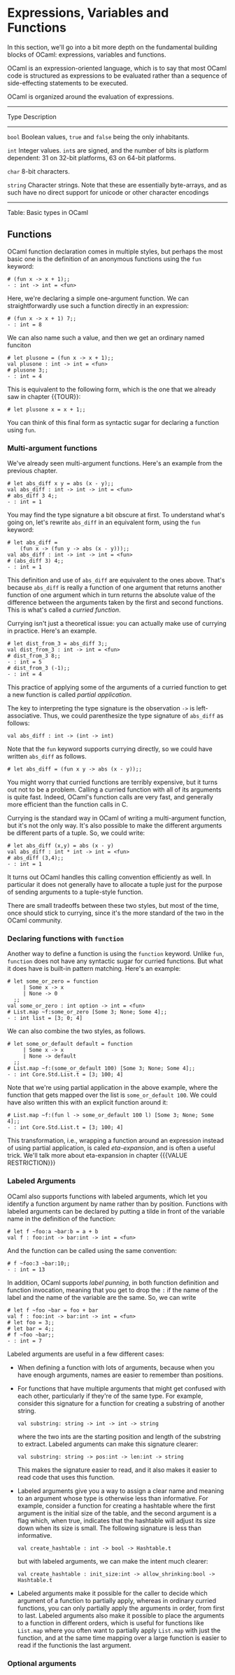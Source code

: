 # Expressions, Variables and Functions

In this section, we'll go into a bit more depth on the fundamental
building blocks of OCaml: expressions, variables and functions.

OCaml is an expression-oriented language, which is to say that most
OCaml code is structured as expressions to be evaluated rather than a
sequence of side-effecting statements to be executed.

OCaml is organized around the evaluation of expressions.


----------------------------------------------------------------
Type     Description
----     -----------
`bool`   Boolean values, `true` and `false` being the only inhabitants.

`int`    Integer values.  `int`s are signed, and the number of bits is
         platform dependent: 31 on 32-bit platforms, 63 on 64-bit
         platforms.

`char`   8-bit characters.

`string` Character strings.  Note that these are essentially
         byte-arrays, and as such have no direct support for unicode
         or other character encodings

----------------------------------------------------------------

Table: Basic types in OCaml


## Functions

OCaml function declaration comes in multiple styles, but perhaps the
most basic one is the definition of an anonymous functions using the
`fun` keyword:

~~~~~~~~~~~~~~~~~~~~~~~~~~~ { .ocaml }
# (fun x -> x + 1);;
- : int -> int = <fun>
~~~~~~~~~~~~~~~~~~~~~~~~~~~

Here, we're declaring a simple one-argument function.  We can
straightforwardly use such a function directly in an expression:

~~~~~~~~~~~~~~~~~~~~~~~~~~~ { .ocaml }
# (fun x -> x + 1) 7;;
- : int = 8
~~~~~~~~~~~~~~~~~~~~~~~~~~~

We can also name such a value, and then we get an ordinary named funciton

~~~~~~~~~~~~~~~~~~~~~~~~~~~ { .ocaml }
# let plusone = (fun x -> x + 1);;
val plusone : int -> int = <fun>
# plusone 3;;
- : int = 4
~~~~~~~~~~~~~~~~~~~~~~~~~~~

This is equivalent to the following form, which is the one that we
already saw in chapter {{TOUR}}:

~~~~~~~~~~~~~~~~~~~~~~~~~~~ { .ocaml }
# let plusone x = x + 1;;
~~~~~~~~~~~~~~~~~~~~~~~~~~~

You can think of this final form as syntactic sugar for declaring a
function using `fun`.

### Multi-argument functions ###

We've already seen multi-argument functions.  Here's an example from
the previous chapter.

~~~~~~~~~~~~~~~~~~~~~~~~~~~ { .ocaml }
# let abs_diff x y = abs (x - y);;
val abs_diff : int -> int -> int = <fun>
# abs_diff 3 4;;
- : int = 1
~~~~~~~~~~~~~~~~~~~~~~~~~~~

You may find the type signature a bit obscure at first.  To understand
what's going on, let's rewrite `abs_diff` in an equivalent form, using
the `fun` keyword:

~~~~~~~~~~~~~~~~~~~~~~~~~~~ { .ocaml }
# let abs_diff =
    (fun x -> (fun y -> abs (x - y)));;
val abs_diff : int -> int -> int = <fun>
# (abs_diff 3) 4;;
- : int = 1
~~~~~~~~~~~~~~~~~~~~~~~~~~~

This definition and use of `abs_diff` are equivalent to the ones
above.  That's because `abs_diff` is really a function of one argument
that returns another function of one argument which in turn returns
the absolute value of the difference between the arguments taken by
the first and second functions.  This is what's called a _curried
function_.

Currying isn't just a theoretical issue: you can actually make use of
currying in practice.  Here's an example.

~~~~~~~~~~~~~~~~~~~~~~~~~~~ { .ocaml }
# let dist_from_3 = abs_diff 3;;
val dist_from_3 : int -> int = <fun>
# dist_from_3 8;;
- : int = 5
# dist_from_3 (-1);;
- : int = 4
~~~~~~~~~~~~~~~~~~~~~~~~~~~

This practice of applying some of the arguments of a curried function
to get a new function is called _partial application_.

The key to interpreting the type signature is the observation `->` is
left-associative.  Thus, we could parenthesize the type signature of
`abs_diff` as follows:

~~~~~~~~~~~~~~~~~~~~~~~~~~~ { .ocaml }
val abs_diff : int -> (int -> int)
~~~~~~~~~~~~~~~~~~~~~~~~~~~

Note that the `fun` keyword supports currying directly, so we could
have written `abs_diff` as follows.

~~~~~~~~~~~~~~~~~~~~~~~~~~~ { .ocaml }
# let abs_diff = (fun x y -> abs (x - y));;
~~~~~~~~~~~~~~~~~~~~~~~~~~~

You might worry that curried functions are terribly expensive, but it
turns out not to be a problem.  Calling a curried function with all of
its arguments is quite fast.  Indeed, OCaml's function calls are very
fast, and generally more efficient than the function calls in C.

Currying is the standard way in OCaml of writing a multi-argument
function, but it's not the only way.  It's also possible to make the
different arguments be different parts of a tuple.  So, we could
write:

~~~~~~~~~~~~~~~~~~~~~~~~~~~ { .ocaml }
# let abs_diff (x,y) = abs (x - y)
val abs_diff : int * int -> int = <fun>
# abs_diff (3,4);;
- : int = 1
~~~~~~~~~~~~~~~~~~~~~~~~~~~

It turns out OCaml handles this calling convention efficiently as
well.  In particular it does not generally have to allocate a tuple
just for the purpose of sending arguments to a tuple-style function.

There are small tradeoffs between these two styles, but most of the
time, once should stick to currying, since it's the more standard of
the two in the OCaml community.

### Declaring functions with `function` ###

Another way to define a function is using the `function` keyword.
Unlike `fun`, `function` does not have any syntactic sugar for curried
functions.  But what it does have is built-in pattern matching.
Here's an example:

~~~~~~~~~~~~~~~~~~~~~~~~~~~ { .ocaml }
# let some_or_zero = function
     | Some x -> x
     | None -> 0
  ;;
val some_or_zero : int option -> int = <fun>
# List.map ~f:some_or_zero [Some 3; None; Some 4];;
- : int list = [3; 0; 4]
~~~~~~~~~~~~~~~~~~~~~~~~~~~

We can also combine the two styles, as follows.

~~~~~~~~~~~~~~~~~~~~~~~~~~~ { .ocaml }
# let some_or_default default = function
     | Some x -> x
     | None -> default
  ;;
# List.map ~f:(some_or_default 100) [Some 3; None; Some 4];;
- : int Core.Std.List.t = [3; 100; 4]
~~~~~~~~~~~~~~~~~~~~~~~~~~~

Note that we're using partial application in the above example, where
the function that gets mapped over the list is `some_or_default 100`.
We could have also written this with an explicit function around it:

~~~~~~~~~~~~~~~~~~~~~~~~~~~ { .ocaml }
# List.map ~f:(fun l -> some_or_default 100 l) [Some 3; None; Some 4];;
- : int Core.Std.List.t = [3; 100; 4]
~~~~~~~~~~~~~~~~~~~~~~~~~~~

This transformation, i.e., wrapping a function around an expression
instead of using partial application, is caled _eta-expansion_, and is
often a useful trick.  We'll talk more about eta-expansion in chapter
{{{VALUE RESTRICTION}}}

### Labeled Arguments ###

OCaml also supports functions with labeled arguments, which let you
identify a function argument by name rather than by position.
Functions with labeled arguments can be declared by putting a tilde in
front of the variable name in the definition of the function:

~~~~~~~~~~~~~~~~~~~~~~~~~~~ { .ocaml }
# let f ~foo:a ~bar:b = a + b
val f : foo:int -> bar:int -> int = <fun>
~~~~~~~~~~~~~~~~~~~~~~~~~~~

And the function can be called using the same convention:

~~~~~~~~~~~~~~~~~~~~~~~~~~~ { .ocaml }
# f ~foo:3 ~bar:10;;
- : int = 13
~~~~~~~~~~~~~~~~~~~~~~~~~~~

In addition, OCaml supports _label punning_, in both function
definition and function invocation, meaning that you get to drop the
`:` if the name of the label and the name of the variable are the
same.  So, we can write

~~~~~~~~~~~~~~~~~~~~~~~~~~~ { .ocaml }
# let f ~foo ~bar = foo + bar
val f : foo:int -> bar:int -> int = <fun>
# let foo = 3;;
# let bar = 4;;
# f ~foo ~bar;;
- : int = 7
~~~~~~~~~~~~~~~~~~~~~~~~~~~

Labeled arguments are useful in a few different cases:

  - When defining a function with lots of arguments, because when you
    have enough arguments, names are easier to remember than positions.

  - For functions that have multiple arguments that might get confused
    with each other, particularly if they're of the same type.  For
    example, consider this signature for a function for creating a
    substring of another string.

    ~~~~~~~~~~~~~~~~~~~~~~~~~~~ { .ocaml }
    val substring: string -> int -> int -> string
    ~~~~~~~~~~~~~~~~~~~~~~~~~~~

    where the two ints are the starting position and length of the
    substring to extract.  Labeled arguments can make this signature
    clearer:

    ~~~~~~~~~~~~~~~~~~~~~~~~~~~ { .ocaml }
    val substring: string -> pos:int -> len:int -> string
    ~~~~~~~~~~~~~~~~~~~~~~~~~~~

    This makes the signature easier to read, and it also makes it
    easier to read code that uses this function.

  - Labeled arguments give you a way to assign a clear name and
    meaning to an argument whose type is otherwise less than
    informative.  For example, consider a function for creating a
    hashtable where the first argument is the initial size of the
    table, and the second argument is a flag which, when true,
    indicates that the hashtable will adjust its size down when its
    size is small.  The following signature is less than informative.

    ~~~~~~~~~~~~~~~~~~~~~~~~~~~ { .ocaml }
    val create_hashtable : int -> bool -> Hashtable.t
    ~~~~~~~~~~~~~~~~~~~~~~~~~~~

    but with labeled arguments, we can make the intent much clearer:

    ~~~~~~~~~~~~~~~~~~~~~~~~~~~ { .ocaml }
    val create_hashtable : init_size:int -> allow_shrinking:bool -> Hashtable.t
    ~~~~~~~~~~~~~~~~~~~~~~~~~~~

  - Labeled arguments make it possible for the caller to decide which
    argument of a function to partially apply, whereas in ordinary
    curried functions, you can only partially apply the arguments in
    order, from first to last.  Labeled arguments also make it
    possible to place the arguments to a function in different orders,
    which is useful for functions like `List.map` where you often want
    to partially apply `List.map` with just the function, and at the
    same time mapping over a large function is easier to read if the
    functionis the last argument.

### Optional arguments ###
